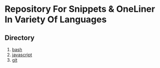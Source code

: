 # Repository For Snippets & OneLiner In Variety Of Languages #

## Directory ##

1. [bash](/bash/README.md)
1. [javascript](/javascript/README.md)
1. [git](/git/README.md)
